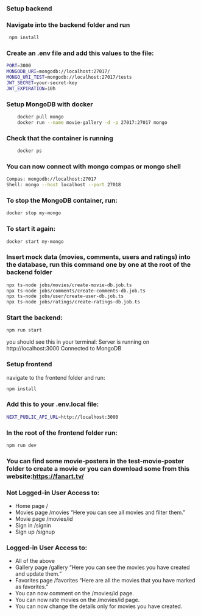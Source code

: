 ### Setup backend

### Navigate into the backend folder and run

```bash
 npm install
```

### Create an .env file and add this values to the file:

```bash
PORT=3000
MONGODB_URI=mongodb://localhost:27017/
MONGO_URI_TEST=mongodb://localhost:27017/tests
JWT_SECRET=your-secret-key
JWT_EXPIRATION=10h
```

### Setup MongoDB with docker

```bash
    docker pull mongo
    docker run --name movie-gallery -d -p 27017:27017 mongo
```

### Check that the container is running

```bash
    docker ps
```

### You can now connect with mongo compas or mongo shell

```bash
Compas: mongodb://localhost:27017
Shell: mongo --host localhost --port 27018
```

### To stop the MongoDB container, run:

```bash
docker stop my-mongo
```

### To start it again:

```bash
docker start my-mongo
```

### Insert mock data (movies, comments, users and ratings) into the database, run this command one by one at the root of the backend folder

```bash
npx ts-node jobs/movies/create-movie-db.job.ts
npx ts-node jobs/comments/create-comments-db.job.ts
npx ts-node jobs/user/create-user-db.job.ts
npx ts-node jobs/ratings/create-ratings-db.job.ts

```

### Start the backend:

```bash
npm run start
```

you should see this in your terminal:
Server is running on http://localhost:3000
Connected to MongoDB

### Setup frontend

navigate to the frontend folder and run:

```bash
npm install
```

### Add this to your .env.local file:

```bash
NEXT_PUBLIC_API_URL=http://localhost:3000
```

### In the root of the frontend folder run:

```bash
npm run dev
```

### You can find some movie-posters in the test-movie-poster folder to create a movie or you can download some from this website:https://fanart.tv/

### Not Logged-in User Access to:

- Home page /
- Movies page /movies “Here you can see all movies and filter them.”
- Movie page /movies/id
- Sign in /signin
- Sign up /signup

### Logged-in User Access to:

- All of the above
- Gallery page /gallery “Here you can see the movies you have created and update them.”
- Favorites page /favorites “Here are all the movies that you have marked as favorites.”
- You can now comment on the /movies/id page.
- You can now rate movies on the /movies/id page.
- You can now change the details only for movies you have created.
